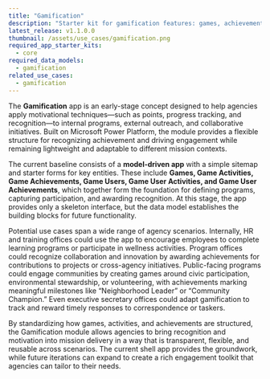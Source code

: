 ```yaml
---
title: "Gamification"
description: "Starter kit for gamification features: games, achievements, activities, and user tracking."
latest_release: v1.1.0.0
thumbnail: /assets/use_cases/gamification.png
required_app_starter_kits:
  - core
required_data_models:
  - gamification
related_use_cases:
  - gamification
---
```


The **Gamification** app is an early-stage concept designed to help agencies apply motivational techniques—such as points, progress tracking, and recognition—to internal programs, external outreach, and collaborative initiatives. Built on Microsoft Power Platform, the module provides a flexible structure for recognizing achievement and driving engagement while remaining lightweight and adaptable to different mission contexts.

The current baseline consists of a **model-driven app** with a simple sitemap and starter forms for key entities. These include **Games, Game Activities, Game Achievements, Game Users, Game User Activities, and Game User Achievements**, which together form the foundation for defining programs, capturing participation, and awarding recognition. At this stage, the app provides only a skeleton interface, but the data model establishes the building blocks for future functionality.

Potential use cases span a wide range of agency scenarios. Internally, HR and training offices could use the app to encourage employees to complete learning programs or participate in wellness activities. Program offices could recognize collaboration and innovation by awarding achievements for contributions to projects or cross-agency initiatives. Public-facing programs could engage communities by creating games around civic participation, environmental stewardship, or volunteering, with achievements marking meaningful milestones like “Neighborhood Leader” or “Community Champion.” Even executive secretary offices could adapt gamification to track and reward timely responses to correspondence or taskers.

By standardizing how games, activities, and achievements are structured, the Gamification module allows agencies to bring recognition and motivation into mission delivery in a way that is transparent, flexible, and reusable across scenarios. The current shell app provides the groundwork, while future iterations can expand to create a rich engagement toolkit that agencies can tailor to their needs.

